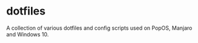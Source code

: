 # dotfiles
A collection of various dotfiles and config scripts used on PopOS, Manjaro and Windows 10.
